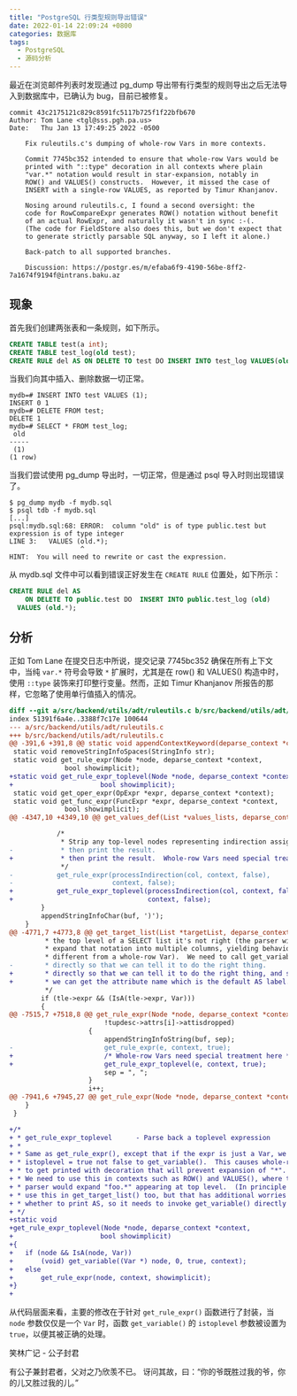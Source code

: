 ```yaml
---
title: "PostgreSQL 行类型规则导出错误"
date: 2022-01-14 22:09:24 +0800
categories: 数据库
tags:
  - PostgreSQL
  - 源码分析
---
```


最近在浏览邮件列表时发现通过 pg_dump 导出带有行类型的规则导出之后无法导入到数据库中，已确认为 bug，目前已被修复。

	commit 43c2175121c829c8591fc5117b725f1f22bfb670
	Author: Tom Lane <tgl@sss.pgh.pa.us>
	Date:   Thu Jan 13 17:49:25 2022 -0500

	    Fix ruleutils.c's dumping of whole-row Vars in more contexts.

	    Commit 7745bc352 intended to ensure that whole-row Vars would be
	    printed with "::type" decoration in all contexts where plain
	    "var.*" notation would result in star-expansion, notably in
	    ROW() and VALUES() constructs.  However, it missed the case of
	    INSERT with a single-row VALUES, as reported by Timur Khanjanov.

	    Nosing around ruleutils.c, I found a second oversight: the
	    code for RowCompareExpr generates ROW() notation without benefit
	    of an actual RowExpr, and naturally it wasn't in sync :-(.
	    (The code for FieldStore also does this, but we don't expect that
	    to generate strictly parsable SQL anyway, so I left it alone.)

	    Back-patch to all supported branches.

	    Discussion: https://postgr.es/m/efaba6f9-4190-56be-8ff2-7a1674f9194f@intrans.baku.az

<!--more-->

## 现象

首先我们创建两张表和一条规则，如下所示。

```sql
CREATE TABLE test(a int);
CREATE TABLE test_log(old test);
CREATE RULE del AS ON DELETE TO test DO INSERT INTO test_log VALUES(old);
```

当我们向其中插入、删除数据一切正常。

```
mydb=# INSERT INTO test VALUES (1);
INSERT 0 1
mydb=# DELETE FROM test;
DELETE 1
mydb=# SELECT * FROM test_log;
 old
-----
 (1)
(1 row)
```

当我们尝试使用 pg_dump 导出时，一切正常，但是通过 psql 导入时则出现错误了。

```
$ pg_dump mydb -f mydb.sql
$ psql tdb -f mydb.sql
[...]
psql:mydb.sql:68: ERROR:  column "old" is of type public.test but expression is of type integer
LINE 3:   VALUES (old.*);
                  ^
HINT:  You will need to rewrite or cast the expression.
```

从 mydb.sql 文件中可以看到错误正好发生在 `CREATE RULE` 位置处，如下所示：

```sql
CREATE RULE del AS
    ON DELETE TO public.test DO  INSERT INTO public.test_log (old)
  VALUES (old.*);
```

## 分析

正如 Tom Lane 在提交日志中所说，提交记录 7745bc352 确保在所有上下文中，当纯 `var.*` 符号会导致 `*` 扩展时，尤其是在 row() 和 VALUES() 构造中时，使用 `::type` 装饰来打印整行变量。然而，正如 Timur Khanjanov 所报告的那样，它忽略了使用单行值插入的情况。

```diff
diff --git a/src/backend/utils/adt/ruleutils.c b/src/backend/utils/adt/ruleutils.c
index 51391f6a4e..3388f7c17e 100644
--- a/src/backend/utils/adt/ruleutils.c
+++ b/src/backend/utils/adt/ruleutils.c
@@ -391,6 +391,8 @@ static void appendContextKeyword(deparse_context *context, const char *str,
 static void removeStringInfoSpaces(StringInfo str);
 static void get_rule_expr(Node *node, deparse_context *context,
 			  bool showimplicit);
+static void get_rule_expr_toplevel(Node *node, deparse_context *context,
+					   bool showimplicit);
 static void get_oper_expr(OpExpr *expr, deparse_context *context);
 static void get_func_expr(FuncExpr *expr, deparse_context *context,
 			  bool showimplicit);
@@ -4347,10 +4349,10 @@ get_values_def(List *values_lists, deparse_context *context)

 			/*
 			 * Strip any top-level nodes representing indirection assignments,
-			 * then print the result.
+			 * then print the result.  Whole-row Vars need special treatment.
 			 */
-			get_rule_expr(processIndirection(col, context, false),
-						  context, false);
+			get_rule_expr_toplevel(processIndirection(col, context, false),
+								   context, false);
 		}
 		appendStringInfoChar(buf, ')');
 	}
@@ -4771,7 +4773,8 @@ get_target_list(List *targetList, deparse_context *context,
 		 * the top level of a SELECT list it's not right (the parser will
 		 * expand that notation into multiple columns, yielding behavior
 		 * different from a whole-row Var).  We need to call get_variable
-		 * directly so that we can tell it to do the right thing.
+		 * directly so that we can tell it to do the right thing, and so that
+		 * we can get the attribute name which is the default AS label.
 		 */
 		if (tle->expr && (IsA(tle->expr, Var)))
 		{
@@ -7515,7 +7518,8 @@ get_rule_expr(Node *node, deparse_context *context,
 						!tupdesc->attrs[i]->attisdropped)
 					{
 						appendStringInfoString(buf, sep);
-						get_rule_expr(e, context, true);
+						/* Whole-row Vars need special treatment here */
+						get_rule_expr_toplevel(e, context, true);
 						sep = ", ";
 					}
 					i++;
@@ -7941,6 +7945,27 @@ get_rule_expr(Node *node, deparse_context *context,
 	}
 }

+/*
+ * get_rule_expr_toplevel		- Parse back a toplevel expression
+ *
+ * Same as get_rule_expr(), except that if the expr is just a Var, we pass
+ * istoplevel = true not false to get_variable().  This causes whole-row Vars
+ * to get printed with decoration that will prevent expansion of "*".
+ * We need to use this in contexts such as ROW() and VALUES(), where the
+ * parser would expand "foo.*" appearing at top level.  (In principle we'd
+ * use this in get_target_list() too, but that has additional worries about
+ * whether to print AS, so it needs to invoke get_variable() directly anyway.)
+ */
+static void
+get_rule_expr_toplevel(Node *node, deparse_context *context,
+					   bool showimplicit)
+{
+	if (node && IsA(node, Var))
+		(void) get_variable((Var *) node, 0, true, context);
+	else
+		get_rule_expr(node, context, showimplicit);
+}
+
```

从代码层面来看，主要的修改在于针对 `get_rule_expr()` 函数进行了封装，当 `node` 参数仅仅是一个 `Var` 时，函数 `get_variable()` 的 `istoplevel` 参数被设置为 `true`，以便其被正确的处理。


<div class="just-for-fun">
笑林广记 - 公子封君

有公子兼封君者，父对之乃欣羡不已。
讶问其故，曰：“你的爷既胜过我的爷，你的儿又胜过我的儿。”
</div>


[7745bc352]: https://github.com/postgres/postgres/commit/7745bc352a82bd588be986479c7aabc3b076a375

